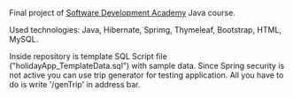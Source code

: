 Final project of <a href="https://sdacademy.pl/">Software Development Academy</a>  Java course.

Used technologies: Java, Hibernate, Sprimg, Thymeleaf, Bootstrap, HTML, MySQL.

Inside repository is template SQL Script file ("holidayApp_TemplateData.sql") with sample data.
Since Spring security is not active you can use trip generator for testing application. All you have to do is write '/genTrip' in address bar.